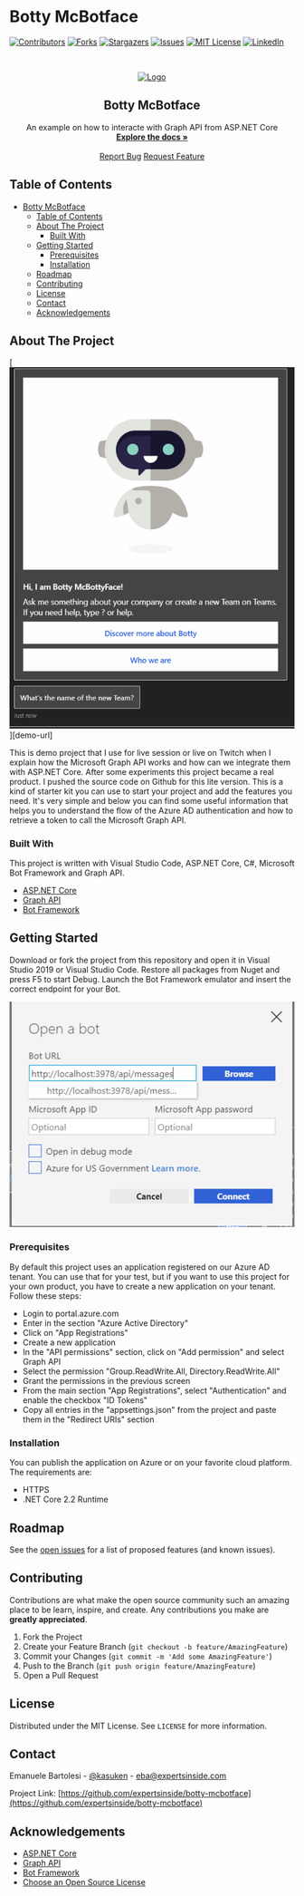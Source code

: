 # Botty McBotface
<!-- PROJECT SHIELDS -->
<!--
*** I'm using markdown "reference style" links for readability.
*** Reference links are enclosed in brackets [ ] instead of parentheses ( ).
*** See the bottom of this document for the declaration of the reference variables
*** for contributors-url, forks-url, etc. This is an optional, concise syntax you may use.
*** https://www.markdownguide.org/basic-syntax/#reference-style-links
-->
[![Contributors][contributors-shield]][contributors-url]
[![Forks][forks-shield]][forks-url]
[![Stargazers][stars-shield]][stars-url]
[![Issues][issues-shield]][issues-url]
[![MIT License][license-shield]][license-url]
[![LinkedIn][linkedin-shield]][linkedin-url]

<!-- PROJECT LOGO -->
<br />
<p align="center">
  <a href="https://github.com/ExpertsInside/Botty-McBotface">
    <img src="https://avilox.de/avilox_NEU/wp-content/uploads/2018/07/ExpertsInside.jpg" height="80px" alt="Logo">
  </a>

  <h2 align="center">Botty McBotface</h2>

  <p align="center">
    An example on how to interacte with Graph API from ASP.NET Core
    <br />
    <a href="https://github.com/expertsinside/Botty-McBotface"><strong>Explore the docs »</strong></a>
    <br />
    <br />
    <a href="https://github.com/expertsinside/Botty-McBotface/issues">Report Bug</a>
    <a href="https://github.com/expertsinside/Botty-McBotface/issues">Request Feature</a>
  </p>
</p>

<!-- TABLE OF CONTENTS -->
## Table of Contents

- [Botty McBotface](#botty-mcbotface)
  - [Table of Contents](#table-of-contents)
  - [About The Project](#about-the-project)
    - [Built With](#built-with)
  - [Getting Started](#getting-started)
    - [Prerequisites](#prerequisites)
    - [Installation](#installation)
  - [Roadmap](#roadmap)
  - [Contributing](#contributing)
  - [License](#license)
  - [Contact](#contact)
  - [Acknowledgements](#acknowledgements)

<!-- ABOUT THE PROJECT -->
## About The Project

[![Botty McBotface][product-screenshot]][demo-url]

This is demo project that I use for live session or live on Twitch when I explain how the Microsoft Graph API works and how can we integrate them with ASP.NET Core.
After some experiments this project became a real product.
I pushed the source code on Github for this lite version. This is a kind of starter kit you can use to start your project and add the features you need.
It's very simple and below you can find some useful information that helps you to understand the flow of the Azure AD authentication and how to retrieve a token to call the Microsoft Graph API.

### Built With

This project is written with Visual Studio Code, ASP.NET Core, C#, Microsoft Bot Framework and Graph API.

- [ASP.NET Core](https://asp.net)
- [Graph API](https://graph.microsoft.com)
- [Bot Framework](https://dev.botframework.com)

<!-- GETTING STARTED -->
## Getting Started

Download or fork the project from this repository and open it in Visual Studio 2019 or Visual Studio Code.
Restore all packages from Nuget and press F5 to start Debug.
Launch the Bot Framework emulator and insert the correct endpoint for your Bot.

![bot emulator](botemulator.PNG)

### Prerequisites

By default this project uses an application registered on our Azure AD tenant. You can use that for your test, but if you want to use this project for your own product, you have to create a new application on your tenant.
Follow these steps:

- Login to portal.azure.com
- Enter in the section "Azure Active Directory"
- Click on "App Registrations"
- Create a new application
- In the "API permissions" section, click on "Add permission" and select Graph API
- Select the permission "Group.ReadWrite.All, Directory.ReadWrite.All"
- Grant the permissions in the previous screen
- From the main section "App Registrations", select "Authentication" and enable the checkbox "ID Tokens"
- Copy all entries in the "appsettings.json" from the project and paste them in the "Redirect URIs" section

### Installation

You can publish the application on Azure or on your favorite cloud platform.
The requirements are:

- HTTPS
- .NET Core 2.2 Runtime

<!-- ROADMAP -->
## Roadmap

See the [open issues](https://github.com/expertsinside/botty-mcbotface/issues) for a list of proposed features (and known issues).

<!-- CONTRIBUTING -->
## Contributing

Contributions are what make the open source community such an amazing place to be learn, inspire, and create. Any contributions you make are **greatly appreciated**.

1. Fork the Project
2. Create your Feature Branch (`git checkout -b feature/AmazingFeature`)
3. Commit your Changes (`git commit -m 'Add some AmazingFeature'`)
4. Push to the Branch (`git push origin feature/AmazingFeature`)
5. Open a Pull Request

<!-- LICENSE -->
## License

Distributed under the MIT License. See `LICENSE` for more information.

<!-- CONTACT -->
## Contact

Emanuele Bartolesi - [@kasuken](https://twitter.com/kasuken) - eba@expertsinside.com

Project Link: [https://github.com/expertsinside/botty-mcbotface](https://github.com/expertsinside/botty-mcbotface)

<!-- ACKNOWLEDGEMENTS -->
## Acknowledgements

- [ASP.NET Core](https://www.asp.net)
- [Graph API](https://graph.microsoft.com)
- [Bot Framework](https://dev.botframework.com)
- [Choose an Open Source License](https://choosealicense.com)

<!-- MARKDOWN LINKS & IMAGES -->
<!-- https://www.markdownguide.org/basic-syntax/#reference-style-links -->
[contributors-shield]: https://img.shields.io/github/contributors/expertsinside/botty-mcbotface.svg?style=flat-square
[contributors-url]: https://github.com/expertsinside/botty-mcbotface/graphs/contributors
[forks-shield]: https://img.shields.io/github/forks/expertsinside/botty-mcbotface.svg?style=flat-square
[forks-url]: https://github.com/expertsinside/botty-mcbotface/network/members
[stars-shield]: https://img.shields.io/github/stars/expertsinside/botty-mcbotface.svg?style=flat-square
[stars-url]: https://github.com/expertsinside/botty-mcbotface/stargazers
[issues-shield]: https://img.shields.io/github/issues/expertsinside/botty-mcbotface.svg?style=flat-square
[issues-url]: https://github.com/expertsinside/botty-mcbotface/issues
[license-shield]: https://img.shields.io/github/license/expertsinside/botty-mcbotface.svg?style=flat-square
[license-url]: https://github.com/expertsinside/botty-mcbotface/blob/master/LICENSE.txt
[linkedin-shield]: https://img.shields.io/badge/-LinkedIn-black.svg?style=flat-square&logo=linkedin&colorB=555
[linkedin-url]: https://linkedin.com/in/expertsinside
[product-screenshot]: bottydemo.gif
